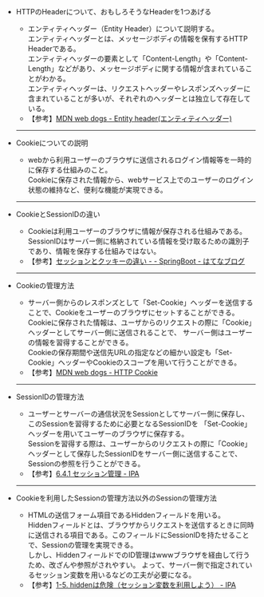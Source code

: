- HTTPのHeaderについて、おもしろそうなHeaderを1つあげる
  - エンティティヘッダー（Entity Header）について説明する。  
  エンティティヘッダーとは、メッセージボディの情報を保有するHTTP Headerである。  
  エンティティヘッダーの要素として「Content-Length」や「Content-Length」などがあり、メッセージボディに関する情報が含まれていることがわかる。  
  エンティティヘッダーは、リクエストヘッダーやレスポンズヘッダーに含まれていることが多いが、それぞれのヘッダーとは独立して存在している。  
  - 【参考】[MDN web dogs - Entity header(エンティティヘッダー)](https://developer.mozilla.org/ja/docs/Glossary/entity_header)
  
  * * *
  
- Cookieについての説明
  - webから利用ユーザーのブラウザに送信されるログイン情報等を一時的に保存する仕組みのこと。  
  Cookieに保存された情報から、webサービス上でのユーザーのログイン状態の維持など、便利な機能が実現できる。
  
  * * *
  
- CookieとSessionIDの違い
  - Cookieは利用ユーザーのブラウザに情報が保存される仕組みである。  
  SessionIDはサーバー側に格納されている情報を受け取るための識別子であり、情報を保存する仕組みではない。
  - 【参考】[セッションとクッキーの違い - - SpringBoot - はてなブログ](http://ohs30359.hatenablog.com/entry/2015/09/04/235027)
  
  * * *
  
- Cookieの管理方法
  - サーバー側からのレスポンズとして「Set-Cookie」ヘッダーを送信することで、Cookieをユーザーのブラウザにセットすることができる。  
  Cookieに保存された情報は、ユーザからのリクエストの際に「Cookie」ヘッダーとしてサーバー側に送信されることで、
  サーバー側はユーザーの情報を習得することができる。  
  Cookieの保存期間や送信先URLの指定などの細かい設定も「Set-Cookie」ヘッダーやCookieのスコープを用いて行うことができる。
  - 【参考】[MDN web dogs - HTTP Cookie](https://developer.mozilla.org/ja/docs/Web/HTTP/Cookies)
  
  * * *
  
- SessionIDの管理方法
  - ユーザーとサーバーの通信状況をSessionとしてサーバー側に保存し、このSessionを習得するために必要となるSessionIDを
  「Set-Cookie」ヘッダーを用いてユーザーのブラウザに保存する。  
  Sessionを習得する際は、ユーザーからのリクエストの際に「Cookie」ヘッダーとして保存したSessionIDをサーバー側に送信することで、Sessionの参照を行うことができる。
  - 【参考】[6.4.1 セッション管理 - IPA](https://www.ipa.go.jp/security/awareness/administrator/secure-web/chap6/6_session-1.html)
  
  * * *
  
- Cookieを利用したSessionの管理方法以外のSessionの管理方法
  - HTMLの送信フォーム項目であるHiddenフィールドを用いる。  
  Hiddenフィールドとは、ブラウザからリクエストを送信するときに同時に送信される項目である。このフィールドにSessionIDを持たせることで、Sessionの管理を実現できる。  
  しかし、HiddenフィールドでのID管理はwwwブラウザを経由して行うため、改ざんや参照がされやすい。
  よって、サーバー側で指定されているセッション変数を用いるなどの工夫が必要になる。
  - 【参考】[1-5. hiddenは危険（セッション変数を利用しよう） - IPA](https://www.ipa.go.jp/security/awareness/vendor/programmingv1/a01_05.html)
  
  
  
  
